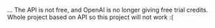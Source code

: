 ...
The API is not free, and OpenAI is no longer giving free trial credits. Whole project based on API so this project will not work :(
